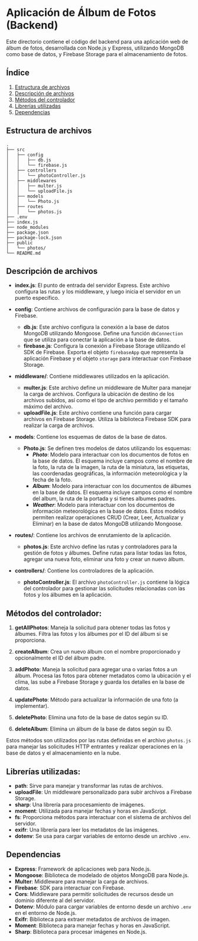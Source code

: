 # Aplicación de Álbum de Fotos (Backend)

Este directorio contiene el código del backend para una aplicación web de álbum de fotos, desarrollada con Node.js y Express, utilizando MongoDB como base de datos, y Firebase Storage para el almacenamiento de fotos.

## Índice

1. [Estructura de archivos](#estructura-de-archivos)
2. [Descripción de archivos](#descripción-de-archivos)
3. [Métodos del controlador](#métodos-del-controlador)
4. [Librerías utilizadas](#librerías-utilizadas)
5. [Dependencias](#dependencias)

## Estructura de archivos
```
.
├── src
│   ├── config
│   │   ├── db.js
│   │   └── firebase.js
│   ├── controllers
│   │   └── photoController.js
│   ├── middlewares
│   │   ├── multer.js
│   │   └── uploadFile.js
│   ├── models
│   │   └── Photo.js
│   ├── routes
│   │   └── photos.js
├── .env
├── index.js
├── node_modules
├── package.json
├── package-lock.json
├── public
│   └── photos/
└── README.md
```

## Descripción de archivos

- **index.js**: El punto de entrada del servidor Express. Este archivo configura las rutas y los middleware, y luego inicia el servidor en un puerto específico.

- **config**: Contiene archivos de configuración para la base de datos y Firebase.
    - **db.js**: Este archivo configura la conexión a la base de datos MongoDB utilizando Mongoose. Define una función `dbConnection` que se utiliza para conectar la aplicación a la base de datos.
    - **firebase.js**: Configura la conexión a Firebase Storage utilizando el SDK de Firebase. Exporta el objeto `firebaseApp` que representa la aplicación Firebase y el objeto `storage` para interactuar con Firebase Storage.

- **middleware/**: Contiene middlewares utilizados en la aplicación.
    - **multer.js**: Este archivo define un middleware de Multer para manejar la carga de archivos. Configura la ubicación de destino de los archivos subidos, así como el tipo de archivo permitido y el tamaño máximo del archivo.
    - **uploadFile.js**: Este archivo contiene una función para cargar archivos en Firebase Storage. Utiliza la biblioteca Firebase SDK para realizar la carga de archivos.

- **models**: Contiene los esquemas de datos de la base de datos.
    - **Photo.js**: Se definen tres modelos de datos utilizando los esquemas:
        - ***Photo***: Modelo para interactuar con los documentos de fotos en la base de datos. El esquema incluye campos como el nombre de la foto, la ruta de la imagen, la ruta de la miniatura, las etiquetas, las coordenadas geográficas, la información meteorológica y la fecha de la foto.
        - ***Album***: Modelo para interactuar con los documentos de álbumes en la base de datos. El esquema incluye campos como el nombre del album, la ruta de la portada y si tienes albumes padres.
        - ***Weather***: Modelo para interactuar con los documentos de información meteorológica en la base de datos.
Estos modelos permiten realizar operaciones CRUD (Crear, Leer, Actualizar y Eliminar) en la base de datos MongoDB utilizando Mongoose.

- **routes/**: Contiene los archivos de enrutamiento de la aplicación.
    - **photos.js**: Este archivo define las rutas y controladores para la gestión de fotos y álbumes. Define rutas para listar todas las fotos, agregar una nueva foto, eliminar una foto y crear un nuevo álbum.

- **controllers/**: Contiene los controladores de la aplicación.
    - **photoController.js**: El archivo `photoController.js` contiene la lógica del controlador para gestionar las solicitudes relacionadas con las fotos y los álbumes en la aplicación. 

## Métodos del controlador:

1. **getAllPhotos**: Maneja la solicitud para obtener todas las fotos y álbumes. Filtra las fotos y los álbumes por el ID del álbum si se proporciona.

2. **createAlbum**: Crea un nuevo álbum con el nombre proporcionado y opcionalmente el ID del álbum padre.

3. **addPhoto**: Maneja la solicitud para agregar una o varias fotos a un álbum. Procesa las fotos para obtener metadatos como la ubicación y el clima, las sube a Firebase Storage y guarda los detalles en la base de datos.

4. **updatePhoto**: Método para actualizar la información de una foto (a implementar).

5. **deletePhoto**: Elimina una foto de la base de datos según su ID.

6. **deleteAlbum**: Elimina un álbum de la base de datos según su ID.

Estos métodos son utilizados por las rutas definidas en el archivo `photos.js` para manejar las solicitudes HTTP entrantes y realizar operaciones en la base de datos y el almacenamiento en la nube.

## Librerías utilizadas:

- **path**: Sirve para manejar y transformar las rutas de archivos.
- **uploadFile**: Un middleware personalizado para subir archivos a Firebase Storage.
- **sharp**: Una librería para procesamiento de imágenes.
- **moment**: Utilizada para manejar fechas y horas en JavaScript.
- **fs**: Proporciona métodos para interactuar con el sistema de archivos del servidor.
- **exifr**: Una librería para leer los metadatos de las imágenes.
- **dotenv**: Se usa para cargar variables de entorno desde un archivo `.env`.


## Dependencias

- **Express**: Framework de aplicaciones web para Node.js.
- **Mongoose**: Biblioteca de modelado de objetos MongoDB para Node.js.
- **Multer**: Middleware para manejar la carga de archivos.
- **Firebase**: SDK para interactuar con Firebase.
- **Cors**: Middleware para permitir solicitudes de recursos desde un dominio diferente al del servidor.
- **Dotenv**: Módulo para cargar variables de entorno desde un archivo `.env` en el entorno de Node.js.
- **Exifr**: Biblioteca para extraer metadatos de archivos de imagen.
- **Moment**: Biblioteca para manejar fechas y horas en JavaScript.
- **Sharp**: Biblioteca para procesar imágenes en Node.js.
